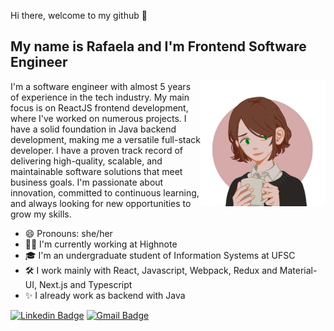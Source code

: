 Hi there, welcome to my github 👋

## My name is Rafaela and I'm Frontend Software Engineer

<img src="assets/avatar.png" width="200px" align="right" alt="avatar rafabernardo" />

I'm a software engineer with almost 5 years of experience in the tech industry. My main focus is on ReactJS frontend development, where I've worked on numerous projects. I have a solid foundation in Java backend development, making me a versatile full-stack developer. I have a proven track record of delivering high-quality, scalable, and maintainable software solutions that meet business goals. I'm passionate about innovation, committed to continuous learning, and always looking for new opportunities to grow my skills.

- 😄 Pronouns: she/her
- 👩‍💻 I'm currently working at Highnote
- 🎓 I'm an undergraduate student of Information Systems at UFSC
- 🛠 I work mainly with React, Javascript, Webpack, Redux and Material-UI, Next.js and Typescript
- ✨ I already work as backend with Java

[![Linkedin Badge](https://img.shields.io/badge/-Rafaela%20Rodrigues-8a5c55?style=flat&logo=Linkedin&logoColor=white&link=https://www.linkedin.com/in/rafabrodrigues/)](https://www.linkedin.com/in/rafabrodrigues/) [![Gmail Badge](https://img.shields.io/badge/-rafabernardo.r@gmail.com-8a5c55?style=flat&logo=Gmail&logoColor=white&link=mailto:rafabernardo.r@gmail.com)](mailto:rafabernardo.r@gmail.com)

<!--
**rafabernardo/rafabernardo** is a ✨ _special_ ✨ repository because its `README.md` (this file) appears on your GitHub profile.

Here are some ideas to get you started:

- 🔭 I’m currently working on ...
- 🌱 I’m currently learning ...
- 👯 I’m looking to collaborate on ...
- 🤔 I’m looking for help with ...
- 💬 Ask me about ...
- 📫 How to reach me: ...
- 😄 Pronouns: ...
- ⚡ Fun fact: ... -->
